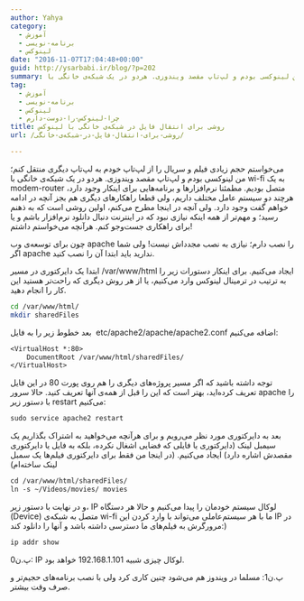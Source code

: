 ```yaml
---
author: Yahya
category:
  - آموزش
  - برنامه-نویسی
  - لینوکس
date: "2016-11-07T17:04:48+00:00"
guid: http://ysarbabi.ir/blog/?p=202
summary: می‌خواستم حجم زیادی فیلم و سریال را از لپ‌تاپ خودم به لپ‌تاپ دیگری منتقل کنم؛ من لینوکسی بودم و لپ‌تاپ مقصد ویندوزی. هردو در یک شبکه‌ی خانگی با wi-fi به یک modem-router متصل بودیم. مطمئنا نرم‌افزارها و برنامه‌هایی برای اینکار وجود دارد، هرچند دو سیستم عامل مختلف داریم، ولی قطعا راهکارهای دیگری هم بجز آنچه در ادامه خواهم گفت وجود دارد. ولی آنچه در اینجا مطرح می‌کنم، اولین روشی است که به ذهنم رسید؛ و مهم‌تر از همه اینکه نیازی نبود که در اینترنت دنبال دانلود نرم‌افزار باشم و یا برای راهکاری جست‌وجو کنم. هرآنچه می‌خواستم داشتم!
tag:
  - آموزش
  - برنامه-نویسی
  - لینوکس
  - چرا-لینوکس-را-دوست-دارم
title: روشی برای انتقال فایل در شبکه‌ی خانگی با لینوکس
url: /روشی-برای-انتقال-فایل-در-شبکه‌ی-خانگی/

---
```

می‌خواستم حجم زیادی فیلم و سریال را از لپ‌تاپ خودم به لپ‌تاپ دیگری منتقل کنم؛ من لینوکسی بودم و لپ‌تاپ مقصد ویندوزی. هردو در یک شبکه‌ی خانگی با wi-fi به یک modem-router متصل بودیم. مطمئنا نرم‌افزارها و برنامه‌هایی برای اینکار وجود دارد، هرچند دو سیستم عامل مختلف داریم، ولی قطعا راهکارهای دیگری هم بجز آنچه در ادامه خواهم گفت وجود دارد. ولی آنچه در اینجا مطرح می‌کنم، اولین روشی است که به ذهنم رسید؛ و مهم‌تر از همه اینکه نیازی نبود که در اینترنت دنبال دانلود نرم‌افزار باشم و یا برای راهکاری جست‌وجو کنم. هرآنچه می‌خواستم داشتم!

چون برای توسعه‌ی وب apache را نصب دارم؛ نیازی به نصب مجدداش نیست! ولی شما اگر apache ندارید باید ابتدا آن را نصب کنید.

ابتدا یک دایرکتوری در مسیر /var/www/html ایجاد می‌کنیم. برای اینکار دستورات زیر را به ترتیب در ترمینال لینوکس وارد می‌کنیم، یا از هر روش دیگری که راحت‌تر هستید این کار را انجام دهید.

```sh
cd /var/www/html/
mkdir sharedFiles
```

بعد خطوط زیر را به فایل  etc/apache2/apache/apache2.conf اضافه می‌کنیم:

```default
<VirtualHost *:80>
    DocumentRoot /var/www/html/sharedFiles/
</VirtualHost>
```

توجه داشته باشید که اگر مسیر پروژه‌های دیگری را هم روی پورت 80 در این فایل تعریف کرده‌اید، بهتر است که این را قبل از همه‌ی آنها تعریف کنید. حالا سرور apache را با دستور زیر restart می‌کنیم:

```default
sudo service apache2 restart
```

بعد به دایرکتوری مورد نظر می‌رویم و برای هر‌آنچه می‌خواهید به اشتراک بگذاریم یک سیمبل لینک (دایرکتوری یا فایلی که فضایی اشغال نکرده، بلکه به فایل یا دایرکتوری مقصدش اشاره دارد) ایجاد می‌کنیم. (در اینجا من فقط برای دایرکتوری فیلم‌ها یک سمبل لینک ساخته‌ام)

```default
cd /var/www/html/sharedFiles/
ln -s ~/Videos/movies/ movies
```

و در نهایت با دستور زیر، IP لوکال سیستم خودمان را پیدا می‌کنیم و حالا هر دستگاه (Device) متصل به شبکه‌ی wi-fi ما با هر سیستم‌عاملی می‌تواند با وارد کردن این IP در مرورگرش به فیلم‌های ما دسترسی داشته باشد و آنها را دانلود کند:)

```default
ip addr show
```

پ.ن0: IP لوکال چیزی شبیه 192.168.1.101 خواهد بود.

پ.ن1:‌ مسلما در ویندوز هم می‌شود چنین کاری کرد ولی با نصب برنامه‌های حجیم‌تر و صرف وقت بیشتر.
